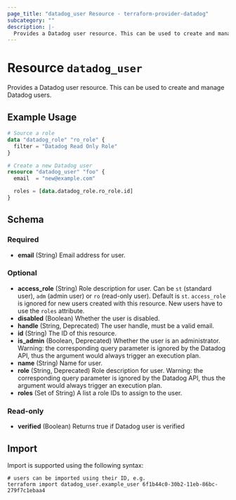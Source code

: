 ```yaml
---
page_title: "datadog_user Resource - terraform-provider-datadog"
subcategory: ""
description: |-
  Provides a Datadog user resource. This can be used to create and manage Datadog users.
---
```


# Resource `datadog_user`

Provides a Datadog user resource. This can be used to create and manage Datadog users.

## Example Usage

```terraform
# Source a role
data "datadog_role" "ro_role" {
  filter = "Datadog Read Only Role"
}

# Create a new Datadog user
resource "datadog_user" "foo" {
  email  = "new@example.com"

  roles = [data.datadog_role.ro_role.id]
}
```

## Schema

### Required

- **email** (String) Email address for user.

### Optional

- **access_role** (String) Role description for user. Can be `st` (standard user), `adm` (admin user) or `ro` (read-only user). Default is `st`. `access_role` is ignored for new users created with this resource. New users have to use the `roles` attribute.
- **disabled** (Boolean) Whether the user is disabled.
- **handle** (String, Deprecated) The user handle, must be a valid email.
- **id** (String) The ID of this resource.
- **is_admin** (Boolean, Deprecated) Whether the user is an administrator. Warning: the corresponding query parameter is ignored by the Datadog API, thus the argument would always trigger an execution plan.
- **name** (String) Name for user.
- **role** (String, Deprecated) Role description for user. Warning: the corresponding query parameter is ignored by the Datadog API, thus the argument would always trigger an execution plan.
- **roles** (Set of String) A list a role IDs to assign to the user.

### Read-only

- **verified** (Boolean) Returns true if Datadog user is verified

## Import

Import is supported using the following syntax:

```shell
# users can be imported using their ID, e.g.
terraform import datadog_user.example_user 6f1b44c0-30b2-11eb-86bc-279f7c1ebaa4
```
